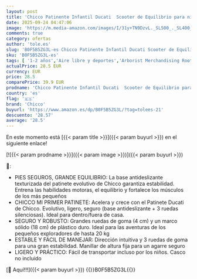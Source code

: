 ```yaml
---
layout: post
title: 'Chicco Patinente Infantil Ducati  Scooter de Equilibrio para niños  Patinente niño  Ligero y Fácil de Llevar  Plataforma Antideslizante  de 2 a 4 Años  3 Ruedas  MAX 20 kg  Rojo  Idea de Regalo'
date: 2025-09-24 04:47:06
image: 'https://m.media-amazon.com/images/I/31y+TN9DzvL._SL500_._SL400_.jpg'
comments: true
category: ofertas
author: 'tole.es'
slug: 'B0F5B5ZG3L-es Chicco Patinente Infantil Ducati Scooter de Equilibrio...'
sku: 'B0F5B5ZG3L-es'
tags: [ '1-2 años','Aire libre y deportes','Arborist Merchandising Root','Bicicletas, triciclos y correpasillos','Juguetes','Juguetes y juegos','Patinetes para niños','Self Service','Special Features Stores','b6d17eda-2c26-45ed-a098-453a9f96e839_0','b6d17eda-2c26-45ed-a098-453a9f96e839_6501','chicco','🇪🇸', ]
actualPrice: 28.5 EUR
currency: EUR
price: 28.5
comparePrice: 39.9 EUR
prodname: 'Chicco Patinente Infantil Ducati  Scooter de Equilibrio para niños  Patinente niño  Ligero y Fácil de Llevar  Plataforma Antideslizante  de 2 a 4 Años  3 Ruedas  MAX 20 kg  Rojo  Idea de Regalo'
country: 'es'
flag: '🇪🇸'
brand: 'Chicco'
buyurl: 'https://www.amazon.es/dp/B0F5B5ZG3L/?tag=tolees-21'
descuento: '28.57'
average: '28.5'
---
```


En este momento está [{{< param title >}}]({{< param buyurl >}}) en el siguiente enlace!

[![{{< param prodname >}}]({{< param image >}})]({{< param buyurl >}})

🔎:

- PIES SEGUROS, GRANDE EQUILIBRIO: La base antideslizante texturizada del patinete evolutivo de Chicco garantiza estabilidad. Entrena las habilidades motoras, el equilibrio y fortalece los músculos de los más pequeños
- CHICCO MI PRIMER PATINETE: Acelera y crece con el Patinete Ducati de Chicco. Evolutivo, ligero, seguro (base antideslizante + 3 ruedas silenciosas). Ideal para dentro/fuera de casa.
- SEGURO Y ROBUSTO: Grandes ruedas de goma (4 cm) y un marco sólido (18 cm) de plástico duro. Ideal para las aventuras de los pequeños exploradores de hasta 20 kg
- ESTABLE Y FÁCIL DE MANEJAR: Dirección intuitiva y 3 ruedas de goma para una gran estabilidad. Manillar de altura fija para un agarre seguro
- LIGERO Y PRÁCTICO: Fácil de transportar incluso por los niños. Casco no incluido

[🛒 Aquí!!!]({{< param buyurl >}})
{{<world>}}B0F5B5ZG3L{{</world>}}
